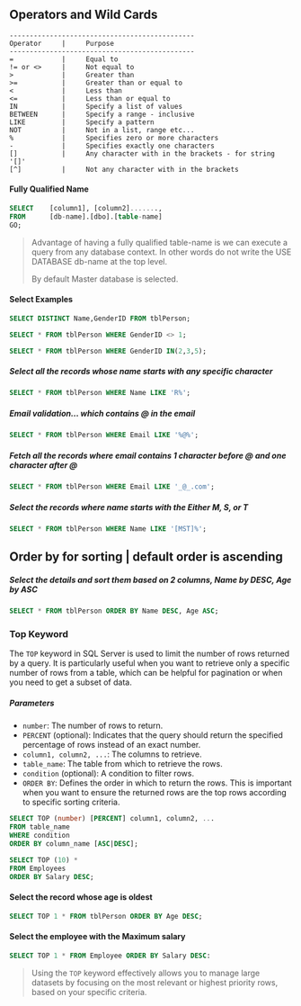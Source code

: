 ## Operators and Wild Cards

```
----------------------------------------------
Operator     |     Purpose
----------------------------------------------
=            |     Equal to
!= or <>     |     Not equal to
>            |     Greater than
>=           |     Greater than or equal to
<            |     Less than 
<=           |     Less than or equal to
IN           |     Specify a list of values
BETWEEN      |     Specify a range - inclusive
LIKE         |     Specify a pattern
NOT          |     Not in a list, range etc...
%            |     Specifies zero or more characters
-            |     Specifies exactly one characters
[]           |     Any character with in the brackets - for string '[]'
[^]          |     Not any character with in the brackets

```

#### Fully Qualified Name

```sql
SELECT    [column1], [column2].......,
FROM      [db-name].[dbo].[table-name]
GO;
```

>Advantage of having a fully qualified table-name is we can execute a query from any database context. In other words do not write the USE DATABASE db-name at the top level.
>
>By default Master database is selected.

#### Select Examples
```sql
SELECT DISTINCT Name,GenderID FROM tblPerson; 

SELECT * FROM tblPerson WHERE GenderID <> 1; 

SELECT * FROM tblPerson WHERE GenderID IN(2,3,5); 
```

##### Select all the records whose name starts with any specific character 
```sql
SELECT * FROM tblPerson WHERE Name LIKE 'R%'; 
```
##### Email validation... which contains @ in the email 
```sql
SELECT * FROM tblPerson WHERE Email LIKE '%@%';
```
##### Fetch all the records where email contains 1 character before @ and one character after @ 
```sql
SELECT * FROM tblPerson WHERE Email LIKE '_@_.com';
```
##### Select the records where name starts with the Either M, S, or T 
```sql
SELECT * FROM tblPerson WHERE Name LIKE '[MST]%';
```

## Order by for sorting | default order is ascending

##### Select the details and sort them based on 2 columns, Name by DESC, Age by ASC
```sql
SELECT * FROM tblPerson ORDER BY Name DESC, Age ASC;
```

### Top Keyword

The `TOP` keyword in SQL Server is used to limit the number of rows returned by a query. It is particularly useful when you want to retrieve only a specific number of rows from a table, which can be helpful for pagination or when you need to get a subset of data.

##### Parameters

- `number`: The number of rows to return.
- `PERCENT` (optional): Indicates that the query should return the specified percentage of rows instead of an exact number.
- `column1, column2, ...`: The columns to retrieve.
- `table_name`: The table from which to retrieve the rows.
- `condition` (optional): A condition to filter rows.
- `ORDER BY`: Defines the order in which to return the rows. This is important when you want to ensure the returned rows are the top rows according to specific sorting criteria.

```sql
SELECT TOP (number) [PERCENT] column1, column2, ...
FROM table_name
WHERE condition
ORDER BY column_name [ASC|DESC];
```

```sql
SELECT TOP (10) *
FROM Employees
ORDER BY Salary DESC;
```

#### Select the record whose age is oldest
```sql
SELECT TOP 1 * FROM tblPerson ORDER BY Age DESC;
```

#### Select the employee with the Maximum salary
```sql
SELECT TOP 1 * FROM Employee ORDER BY Salary DESC:
```

> Using the `TOP` keyword effectively allows you to manage large datasets by focusing on the most relevant or highest priority rows, based on your specific criteria.